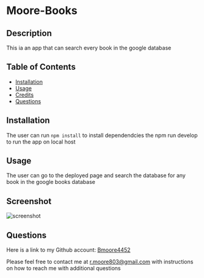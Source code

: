 # Moore-Books

## Description

This ia an app that can search every book in the google database

## Table of Contents

- [Installation](#installation)
- [Usage](#usage)
- [Credits](#credits)
- [Questions](#questions)

## Installation

The user can run `npm install` to install dependendcies the npm run develop to run the app on local host

## Usage

The user can go to the deployed page and search the database for any book in the google books database

## Screenshot

![screenshot](./client/public/powerful-castle-47500.herokuapp.com_.png)

## Questions

Here is a link to my Github account:
[Bmoore4452](https://github.com/Bmoore4452)

Please feel free to contact me at r.moore803@gmail.com with instructions on how to reach me with additional questions
